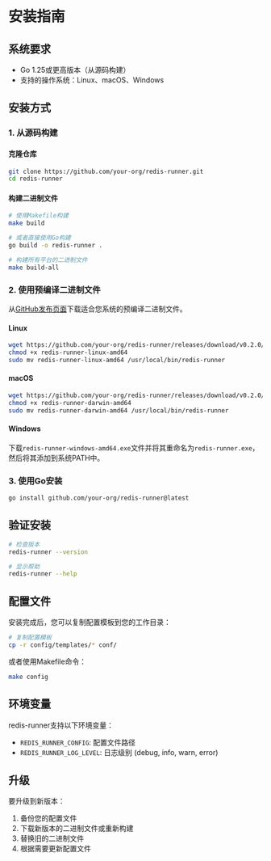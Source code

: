 # 安装指南

## 系统要求

- Go 1.25或更高版本（从源码构建）
- 支持的操作系统：Linux、macOS、Windows

## 安装方式

### 1. 从源码构建

#### 克隆仓库

```bash
git clone https://github.com/your-org/redis-runner.git
cd redis-runner
```

#### 构建二进制文件

```bash
# 使用Makefile构建
make build

# 或者直接使用Go构建
go build -o redis-runner .

# 构建所有平台的二进制文件
make build-all
```

### 2. 使用预编译二进制文件

从[GitHub发布页面](https://github.com/your-org/redis-runner/releases)下载适合您系统的预编译二进制文件。

#### Linux

```bash
wget https://github.com/your-org/redis-runner/releases/download/v0.2.0/redis-runner-linux-amd64
chmod +x redis-runner-linux-amd64
sudo mv redis-runner-linux-amd64 /usr/local/bin/redis-runner
```

#### macOS

```bash
wget https://github.com/your-org/redis-runner/releases/download/v0.2.0/redis-runner-darwin-amd64
chmod +x redis-runner-darwin-amd64
sudo mv redis-runner-darwin-amd64 /usr/local/bin/redis-runner
```

#### Windows

下载`redis-runner-windows-amd64.exe`文件并将其重命名为`redis-runner.exe`，然后将其添加到系统PATH中。

### 3. 使用Go安装

```bash
go install github.com/your-org/redis-runner@latest
```

## 验证安装

```bash
# 检查版本
redis-runner --version

# 显示帮助
redis-runner --help
```

## 配置文件

安装完成后，您可以复制配置模板到您的工作目录：

```bash
# 复制配置模板
cp -r config/templates/* conf/
```

或者使用Makefile命令：

```bash
make config
```

## 环境变量

redis-runner支持以下环境变量：

- `REDIS_RUNNER_CONFIG`: 配置文件路径
- `REDIS_RUNNER_LOG_LEVEL`: 日志级别 (debug, info, warn, error)

## 升级

要升级到新版本：

1. 备份您的配置文件
2. 下载新版本的二进制文件或重新构建
3. 替换旧的二进制文件
4. 根据需要更新配置文件